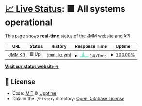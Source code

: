 # [📈 Live Status](https://status.jmm.kr): <!--live status--> **🟩 All systems operational**

This page shows **real-time** status of the JMM website and API.

<!--start: status pages-->
<!-- This summary is generated by Upptime (https://github.com/upptime/upptime) -->
<!-- Do not edit this manually, your changes will be overwritten -->
<!-- prettier-ignore -->
| URL | Status | History | Response Time | Uptime |
| --- | ------ | ------- | ------------- | ------ |
| <img alt="" src="https://icons.duckduckgo.com/ip3/jmm.kr.ico" height="13"> [JMM.KR](https://jmm.kr) | 🟩 Up | [jmm-kr.yml](https://github.com/gwanryo/upptime/commits/HEAD/history/jmm-kr.yml) | <details><summary><img alt="Response time graph" src="./graphs/jmm-kr/response-time-week.png" height="20"> 1470ms</summary><br><a href="https://status.jmm.kr/history/jmm-kr"><img alt="Response time 1049" src="https://img.shields.io/endpoint?url=https%3A%2F%2Fraw.githubusercontent.com%2Fgwanryo%2Fupptime%2FHEAD%2Fapi%2Fjmm-kr%2Fresponse-time.json"></a><br><a href="https://status.jmm.kr/history/jmm-kr"><img alt="24-hour response time 836" src="https://img.shields.io/endpoint?url=https%3A%2F%2Fraw.githubusercontent.com%2Fgwanryo%2Fupptime%2FHEAD%2Fapi%2Fjmm-kr%2Fresponse-time-day.json"></a><br><a href="https://status.jmm.kr/history/jmm-kr"><img alt="7-day response time 1470" src="https://img.shields.io/endpoint?url=https%3A%2F%2Fraw.githubusercontent.com%2Fgwanryo%2Fupptime%2FHEAD%2Fapi%2Fjmm-kr%2Fresponse-time-week.json"></a><br><a href="https://status.jmm.kr/history/jmm-kr"><img alt="30-day response time 1108" src="https://img.shields.io/endpoint?url=https%3A%2F%2Fraw.githubusercontent.com%2Fgwanryo%2Fupptime%2FHEAD%2Fapi%2Fjmm-kr%2Fresponse-time-month.json"></a><br><a href="https://status.jmm.kr/history/jmm-kr"><img alt="1-year response time 1050" src="https://img.shields.io/endpoint?url=https%3A%2F%2Fraw.githubusercontent.com%2Fgwanryo%2Fupptime%2FHEAD%2Fapi%2Fjmm-kr%2Fresponse-time-year.json"></a></details> | <details><summary><a href="https://status.jmm.kr/history/jmm-kr">100.00%</a></summary><a href="https://status.jmm.kr/history/jmm-kr"><img alt="All-time uptime 99.48%" src="https://img.shields.io/endpoint?url=https%3A%2F%2Fraw.githubusercontent.com%2Fgwanryo%2Fupptime%2FHEAD%2Fapi%2Fjmm-kr%2Fuptime.json"></a><br><a href="https://status.jmm.kr/history/jmm-kr"><img alt="24-hour uptime 100.00%" src="https://img.shields.io/endpoint?url=https%3A%2F%2Fraw.githubusercontent.com%2Fgwanryo%2Fupptime%2FHEAD%2Fapi%2Fjmm-kr%2Fuptime-day.json"></a><br><a href="https://status.jmm.kr/history/jmm-kr"><img alt="7-day uptime 100.00%" src="https://img.shields.io/endpoint?url=https%3A%2F%2Fraw.githubusercontent.com%2Fgwanryo%2Fupptime%2FHEAD%2Fapi%2Fjmm-kr%2Fuptime-week.json"></a><br><a href="https://status.jmm.kr/history/jmm-kr"><img alt="30-day uptime 95.39%" src="https://img.shields.io/endpoint?url=https%3A%2F%2Fraw.githubusercontent.com%2Fgwanryo%2Fupptime%2FHEAD%2Fapi%2Fjmm-kr%2Fuptime-month.json"></a><br><a href="https://status.jmm.kr/history/jmm-kr"><img alt="1-year uptime 99.01%" src="https://img.shields.io/endpoint?url=https%3A%2F%2Fraw.githubusercontent.com%2Fgwanryo%2Fupptime%2FHEAD%2Fapi%2Fjmm-kr%2Fuptime-year.json"></a></details>

<!--end: status pages-->

[**Visit our status website →**](https://status.jmm.kr)

## 📄 License

- Code: [MIT](./LICENSE) © [Upptime](https://upptime.js.org)
- Data in the `./history` directory: [Open Database License](https://opendatacommons.org/licenses/odbl/1-0/)
